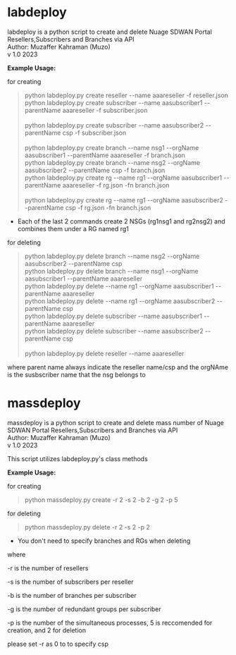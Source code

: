 # labdeploy 
labdeploy is a python script to create and delete Nuage SDWAN Portal Resellers,Subscribers and Branches via API <br /> 
Author: Muzaffer Kahraman (Muzo) <br /> 
v 1.0 2023

**Example Usage:**

for creating

> python labdeploy.py create reseller --name aaareseller -f reseller.json <br />
python labdeploy.py create subscriber --name aasubscriber1 --parentName aaareseller -f subscriber.json <br />    
python labdeploy.py create subscriber --name aasubscriber2 --parentName csp  -f subscriber.json <br />      
python labdeploy.py create branch --name nsg1 --orgName aasubscriber1 --parentName aaareseller  -f branch.json <br /> 
python labdeploy.py create branch --name nsg2 --orgName aasubscriber2 --parentName csp  -f branch.json <br />
python labdeploy.py create rg --name rg1 --orgName aasubscriber1 --parentName aaareseller  -f rg.json -fn branch.json <br />    
python labdeploy.py create rg --name rg1 --orgName aasubscriber2 --parentName csp  -f rg.json -fn branch.json <br />   
* Each of the last 2 commands create 2 NSGs (rg1nsg1 and rg2nsg2) and combines them under a RG named rg1 
  

for deleting
	
> python labdeploy.py delete  branch --name nsg2 --orgName aasubscriber2 --parentName csp <br />
python labdeploy.py delete  branch --name nsg1 --orgName aasubscriber1 --parentName aaareseller <br />
python labdeploy.py delete --name rg1 --orgName aasubscriber1 --parentName aaareseller <br />
python labdeploy.py delete --name rg1 --orgName aasubscriber2 --parentName csp <br />
python labdeploy.py delete  subscriber --name aasubscriber1 --parentName aaareseller <br />
python labdeploy.py delete  subscriber --name aasubscriber2 --parentName csp <br />   
python labdeploy.py delete  reseller --name aaareseller <br />

where parent name always indicate the reseller name/csp
and the orgNAme is the susbscriber name that the nsg belongs to

# massdeploy 

massdeploy is a python script to create and delete mass number of Nuage SDWAN Portal Resellers,Subscribers and Branches via API <br /> 
Author: Muzaffer Kahraman (Muzo) <br /> 
v 1.0 2023

This script utilizes labdeploy.py's class methods

**Example Usage:**

for creating 
> python massdeploy.py create -r 2 -s 2 -b 2 -g 2 -p 5<br /> 

for deleting
> python massdeploy.py delete -r 2 -s 2 -p 2

* You don't need to specify branches and RGs when deleting

where 

-r is the number of resellers

-s is the number of subscribers per reseller

-b is the number of branches per subscriber

-g is the number of redundant groups per subscriber 

-p is the number of the simultaneous processes, 5 is reccomended for creation, and 2 for deletion

please set -r as 0 to to specify csp


